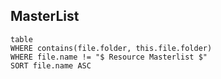 ## MasterList

```dataview
table
WHERE contains(file.folder, this.file.folder)
WHERE file.name != "$ Resource Masterlist $"
SORT file.name ASC
```
